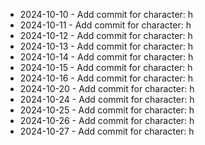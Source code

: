 - 2024-10-10 - Add commit for character: h
- 2024-10-11 - Add commit for character: h
- 2024-10-12 - Add commit for character: h
- 2024-10-13 - Add commit for character: h
- 2024-10-14 - Add commit for character: h
- 2024-10-15 - Add commit for character: h
- 2024-10-16 - Add commit for character: h
- 2024-10-20 - Add commit for character: h
- 2024-10-24 - Add commit for character: h
- 2024-10-25 - Add commit for character: h
- 2024-10-26 - Add commit for character: h
- 2024-10-27 - Add commit for character: h

